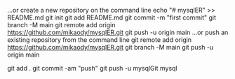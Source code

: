 …or create a new repository on the command line
echo "# mysqlER" >> README.md
git init
git add README.md
git commit -m "first commit"
git branch -M main
git remote add origin https://github.com/mikaody/mysqlER.git
git push -u origin main
…or push an existing repository from the command line
git remote add origin https://github.com/mikaody/mysqlER.git
git branch -M main
git push -u origin main

git add .
git commit -am "push"
git push -u mysqlGit mysql
